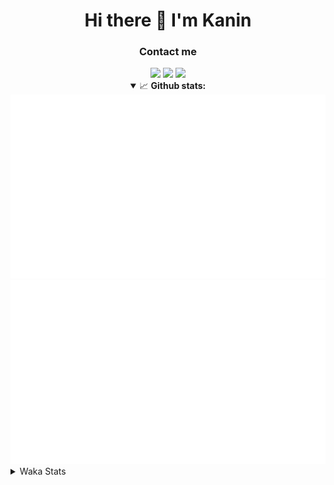 <div align="center">
 <h1>Hi there 👋 I'm Kanin</h1>
 <h3>Contact me</h3>
 <a href="mailto:im@kanin.dev"><img src="https://img.shields.io/badge/gmail-%23D14836.svg?&style=for-the-badge&logo=gmail&logoColor=white"/></a>
 <a href="https://twitter.com/KaninDev"><img src="https://img.shields.io/badge/twitter-%231DA1F2.svg?&style=for-the-badge&logo=twitter&logoColor=white"/></a>
 <a href="https://www.linkedin.com/in/KaninDev"><img src="https://img.shields.io/badge/linkedin-%230077B5.svg?&style=for-the-badge&logo=linkedin&logoColor=white"/></a>
<details open>
  <summary>📈 <b>Github stats:</b></summary>
  <img src="https://github.com/Kanin/Kanin/blob/master/scripts/GitHubStats/generated/overview.svg"/>
  <img src="https://github.com/Kanin/Kanin/blob/master/scripts/GitHubStats/generated/languages.svg"/>
</details>
</div>

<details>
 <summary>Waka Stats</summary>

<!--START_SECTION:waka-->
![Code Time](http://img.shields.io/badge/Code%20Time-2%2C070%20hrs%2032%20mins-blue)

![Profile Views](http://img.shields.io/badge/Profile%20Views-0-blue)

![Lines of code](https://img.shields.io/badge/From%20Hello%20World%20I%27ve%20Written-848.7%20thousand%20lines%20of%20code-blue)

**🐱 My GitHub Data** 

> 📦 101.7 kB Used in GitHub's Storage 
 > 
> 🏆 484 Contributions in the Year 2023
 > 
> 🚫 Not Opted to Hire
 > 
> 📜 22 Public Repositories 
 > 
> 🔑 10 Private Repositories 
 > 
**I'm an Early 🐤** 

```text
🌞 Morning                2140 commits        ██████░░░░░░░░░░░░░░░░░░░   25.27 % 
🌆 Daytime                2541 commits        ████████░░░░░░░░░░░░░░░░░   30.01 % 
🌃 Evening                2509 commits        ███████░░░░░░░░░░░░░░░░░░   29.63 % 
🌙 Night                  1277 commits        ████░░░░░░░░░░░░░░░░░░░░░   15.08 % 
```
📅 **I'm Most Productive on Monday** 

```text
Monday                   1600 commits        █████░░░░░░░░░░░░░░░░░░░░   18.90 % 
Tuesday                  1123 commits        ███░░░░░░░░░░░░░░░░░░░░░░   13.26 % 
Wednesday                788 commits         ██░░░░░░░░░░░░░░░░░░░░░░░   09.31 % 
Thursday                 1263 commits        ████░░░░░░░░░░░░░░░░░░░░░   14.92 % 
Friday                   1366 commits        ████░░░░░░░░░░░░░░░░░░░░░   16.13 % 
Saturday                 821 commits         ██░░░░░░░░░░░░░░░░░░░░░░░   09.70 % 
Sunday                   1506 commits        ████░░░░░░░░░░░░░░░░░░░░░   17.79 % 
```


📊 **This Week I Spent My Time On** 

```text
🕑︎ Time Zone: America/New_York

💬 Programming Languages: 
Python                   0 secs              █████████████████████████   100.00 % 

🔥 Editors: 
PyCharm                  0 secs              █████████████████████████   100.00 % 

🐱‍💻 Projects: 
BB-CommunityBot          0 secs              █████████████████████████   100.00 % 

💻 Operating System: 
Windows                  0 secs              █████████████████████████   100.00 % 
```

**I Mostly Code in Python** 

```text
Python                   26 repos            ██████████████░░░░░░░░░░░   57.78 % 
Java                     7 repos             ████░░░░░░░░░░░░░░░░░░░░░   15.56 % 
JavaScript               4 repos             ██░░░░░░░░░░░░░░░░░░░░░░░   08.89 % 
Kotlin                   2 repos             █░░░░░░░░░░░░░░░░░░░░░░░░   04.44 % 
HTML                     2 repos             █░░░░░░░░░░░░░░░░░░░░░░░░   04.44 % 
```



**Timeline**

![Lines of Code chart](https://raw.githubusercontent.com/Kanin/Kanin/master/assets/bar_graph.png)


 Last Updated on 07/08/2023 12:05:31 UTC
<!--END_SECTION:waka-->
</details>
